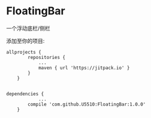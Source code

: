 # FloatingBar
一个浮动底栏/侧栏




添加至你的项目:

```
allprojects {
		repositories {
			...
			maven { url 'https://jitpack.io' }
		}
	}
  
  
dependencies {
			...
		compile 'com.github.U5510:FloatingBar:1.0.0'
	}
  ```
  
  
  
  

